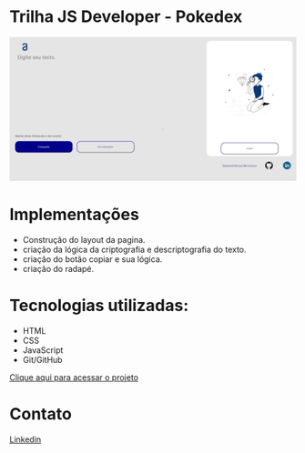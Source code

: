 # Trilha JS Developer - Pokedex
![preview](assets/images/Captura%20da%20Web_26-4-2023_192941_billcarioca.github.io.jpeg)


# Implementações
- Construção do layout da pagina.
- criação da lógica da criptografia e descriptografia do texto.
- criação do botão copiar e sua lógica.
- criação do radapé.

# Tecnologias utilizadas:
- HTML
- CSS
- JavaScript
- Git/GitHub

[Clique aqui para acessar o projeto](https://billcarioca.github.io/Decodificador_de_Texto/)

# Contato
[Linkedin](https://www.linkedin.com/in/billcarioca/)